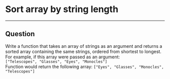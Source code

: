 # Sort array by string length
***
## Question
Write a function that takes an array of strings as an argument and returns a sorted array containing the same strings, ordered from shortest to longest.
<br/>
For example, if this array were passed as an argument: <br/>
`["Telescopes", "Glasses", "Eyes", "Monocles"]` <br/>
Function would return the following array:
`["Eyes", "Glasses", "Monocles", "Telescopes"]`

